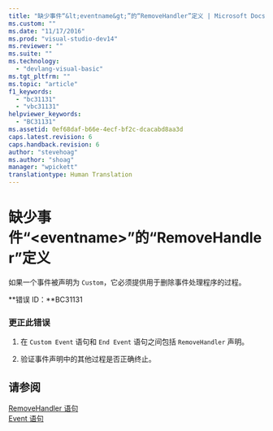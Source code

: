 ```yaml
---
title: "缺少事件“&lt;eventname&gt;”的“RemoveHandler”定义 | Microsoft Docs"
ms.custom: ""
ms.date: "11/17/2016"
ms.prod: "visual-studio-dev14"
ms.reviewer: ""
ms.suite: ""
ms.technology: 
  - "devlang-visual-basic"
ms.tgt_pltfrm: ""
ms.topic: "article"
f1_keywords: 
  - "bc31131"
  - "vbc31131"
helpviewer_keywords: 
  - "BC31131"
ms.assetid: 0ef68daf-b66e-4ecf-bf2c-dcacabd8aa3d
caps.latest.revision: 6
caps.handback.revision: 6
author: "stevehoag"
ms.author: "shoag"
manager: "wpickett"
translationtype: Human Translation
---
```

# 缺少事件“&lt;eventname&gt;”的“RemoveHandler”定义
如果一个事件被声明为 `Custom`，它必须提供用于删除事件处理程序的过程。  
  
 **错误 ID：**BC31131  
  
### 更正此错误  
  
1.  在 `Custom Event` 语句和 `End Event` 语句之间包括 `RemoveHandler` 声明。  
  
2.  验证事件声明中的其他过程是否正确终止。  
  
## 请参阅  
 [RemoveHandler 语句](../../visual-basic/language-reference/statements/removehandler-statement.md)   
 [Event 语句](../../visual-basic/language-reference/statements/event-statement.md)
